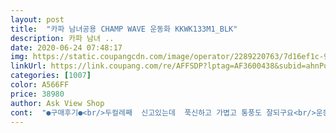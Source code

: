 ```yaml
---
layout: post 
title:  "카파 남녀공용 CHAMP WAVE 운동화 KKWK133M1_BLK" 
description: 카파 남녀 ..
date: 2020-06-24 07:48:17 
img: https://static.coupangcdn.com/image/operator/2289220763/7d16ef1c-9bae-b90d-8e27-15719260abfe.jpg 
linkUrl: https://link.coupang.com/re/AFFSDP?lptag=AF3600438&subid=ahnPublicAsk&pageKey=1281085142&itemId=2289220763&vendorItemId=70286260648&traceid=V0-113-c9fb596fe6de210e 
categories: [1007] 
color: A566FF 
price: 38980 
author: Ask View Shop 
cont:  "●구매후기●<br/>두컬레째  신고있는데  푹신하고 가볍고 통풍도 잘되구요<br/>운동화의 정석.<br/> 말 그대로 부담없고 발편하고 디자인도 무난.<br/> 가성비도 무난<br/>이신발은 진짜 착용감 편한제품 입니다.<br/><br/>쫀쫀하게 발 잘 잡아줍니다.<br/> 바닥 쿠션좋고요 추천합니다<br/>" 
---
```

